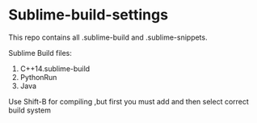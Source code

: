 # Sublime-build-settings
This repo contains all .sublime-build and .sublime-snippets.

Sublime Build files:
  1. C++14.sublime-build
  2. PythonRun
  3. Java
  
 Use Shift-B for compiling ,but first you must add and then select correct build system
